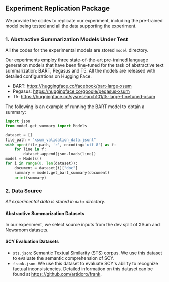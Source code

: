 ## Experiment Replication Package

We provide the codes to replicate our experiment, including the pre-trained model being tested and all the data supporting the experiment.


### 1. Abstractive Summarization Models Under Test

All the codes for the experimental models are stored `model` directory.

Our experiments employ three state-of-the-art pre-trained language generation models that have been fine-tuned for the task of abstractive text summarization: BART, Pegasus and T5. All the models are released with detailed configurations on Hugging Face.
* BART: <https://huggingface.co/facebook/bart-large-xsum>
* Pegasus: <https://huggingface.co/google/pegasus-xsum>
* T5: <https://huggingface.co/sysresearch101/t5-large-finetuned-xsum>

The following is an example of running the BART model to obtain a summary:

```python
import json
from model.get_summary import Models

dataset = []
file_path = "xsum_validation_data.jsonl"
with open(file_path, 'r', encoding='utf-8') as f:
    for line in f:
        dataset.append(json.loads(line))
model = Models()
for i in range(0, len(dataset)):
    document = dataset[i]["doc"]
    summary = model.get_bart_summary(document)
    print(summary)
```

### 2. Data Source

*All experimental data is stored in `data` directory.*

#### Abstractive Summarization Datasets

In our experiment, we select source inputs from the dev split of XSum and Newsroom datasets.



#### SCY Evaluation Datasets

* `sts.json`: Semantic Textual Similarity (STS) corpus. We use this dataset to evaluate the semantic comprehension of SCY.
* `frank.json`: We use this dataset to evaluate SCY's ability to recognize factual inconsistencies. Detailed information on this dataset can be found at <https://github.com/artidoro/frank>.




































